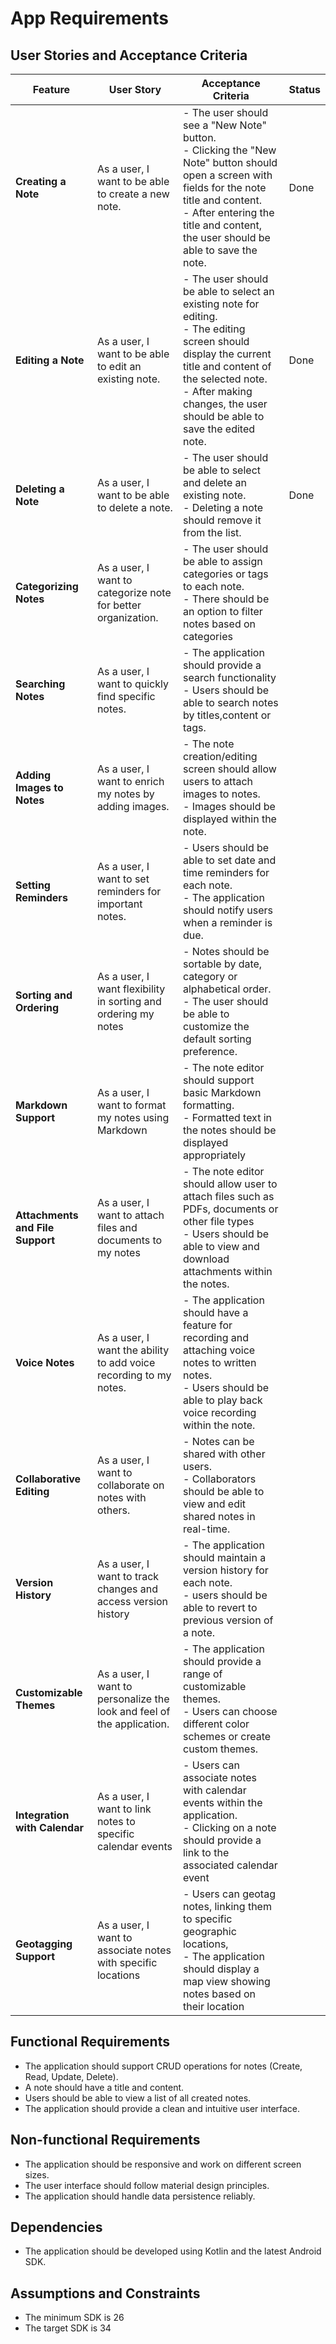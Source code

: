 # App Requirements

## User Stories and Acceptance Criteria

| Feature                          | User Story                                                             | Acceptance Criteria                                                                                                                                                                                                                           | Status |
|----------------------------------|------------------------------------------------------------------------|-----------------------------------------------------------------------------------------------------------------------------------------------------------------------------------------------------------------------------------------------|--------|
| **Creating a Note**              | As a user, I want to be able to create a new note.                     | - The user should see a "New Note" button.<br> - Clicking the "New Note" button should open a screen with fields for the note title and content. <br> - After entering the title and content, the user should be able to save the note.       | Done   |
| **Editing a Note**               | As a user, I want to be able to edit an existing note.                 | - The user should be able to select an existing note for editing. <br> - The editing screen should display the current title and content of the selected note.  <br> - After making changes, the user should be able to save the edited note. | Done   |
| **Deleting a Note**              | As a user, I want to be able to delete a note.                         | - The user should be able to select and delete an existing note. <br> - Deleting a note should remove it from the list.                                                                                                                       | Done   |
| **Categorizing Notes**           | As a user, I want to categorize note for better organization.          | - The user should be able to assign categories or tags to each note. <br>  - There should be an option to filter notes based on categories                                                                                                    ||
| **Searching Notes**              | As a user, I want to quickly find specific notes.                      | - The application should provide a search functionality<br> - Users should be able to search notes by titles,content or tags.                                                                                                                 ||
| **Adding Images to Notes**       | As a user, I want to enrich my notes by adding images.                 | - The note creation/editing screen should allow users to attach images to notes.<br> - Images should be displayed within the note.                                                                                                            ||
| **Setting Reminders**            | As a user, I want to set reminders for important notes.                | - Users should be able to set date and time reminders for each note. <br> - The application should notify users when a reminder is due.                                                                                                       ||
| **Sorting and Ordering**         | As a user, I want flexibility in sorting and ordering my notes         | - Notes should be sortable by date, category or alphabetical order. <br> - The user should be able to customize the default sorting preference.                                                                                               ||
| **Markdown Support**             | As a user, I want to format my notes using Markdown                    | - The note editor should support basic Markdown formatting. <br> - Formatted text in the notes should be displayed appropriately                                                                                                              ||
| **Attachments and File Support** | As a user, I want to attach files and documents to my notes            | - The note editor should allow user to attach files such as PDFs, documents or other file types<br> - Users should be able to view and download attachments within the notes.                                                                 ||
| **Voice Notes**                  | As a user, I want the ability to add voice recording to my notes.      | - The application should have a feature for recording and attaching voice notes to written notes. <br> - Users should be able to play back voice recording within the note.                                                                   ||
| **Collaborative Editing**        | As a user, I want to collaborate on notes with others.                 | - Notes can be shared with other users. <br> - Collaborators should be able to view and edit shared notes in real-time.                                                                                                                       ||
| **Version History**              | As a user, I want to track changes and access version history          | - The application should maintain a version history for each note.<br> - users should be able to revert to previous version of a note.                                                                                                        ||
| **Customizable Themes**          | As a user, I want to personalize the look and feel of the application. | - The application should provide a range of customizable themes. <br> - Users can choose different color schemes or create custom themes.                                                                                                     ||
| **Integration with Calendar**    | As a user, I want to link notes to specific calendar events            | - Users can associate notes with calendar events within the application. <br> - Clicking on a note should provide a link to the associated calendar event                                                                                     ||
| **Geotagging Support**           | As a user, I want to associate notes with specific locations           | - Users can geotag notes, linking them to specific geographic locations, <br> - The application should display a map view showing notes based on their location                                                                               ||


## Functional Requirements

- The application should support CRUD operations for notes (Create, Read, Update, Delete).
- A note should have a title and content.
- Users should be able to view a list of all created notes.
- The application should provide a clean and intuitive user interface.

## Non-functional Requirements

- The application should be responsive and work on different screen sizes.
- The user interface should follow material design principles.
- The application should handle data persistence reliably.

## Dependencies

- The application should be developed using Kotlin and the latest Android SDK.

## Assumptions and Constraints

- The minimum SDK is 26
- The target SDK is 34
